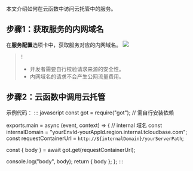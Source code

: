 本文介绍如何在云函数中访问云托管中的服务。

## 步骤1：获取服务的内网域名

在**服务配置**选项卡中，获取服务对应的内网域名。
![](https://main.qcloudimg.com/raw/758e3657be832714628a6ef919c2d52d.png)

>! 
>- 开发者需要自行校验请求来源的安全性。
>- 内网域名的请求不会产生公网流量费用。

## 步骤2：云函数中调用云托管

示例代码：
<dx-codeblock>
:::  javascript
const got = require("got"); // 需自行安装依赖

exports.main = async (event, context) => {
  // internal 域名
  const internalDomain = "yourEnvId-yourAppId.region.internal.tcloudbase.com";
  const requestContainerUrl = `http://${internalDomain}/yourServerPath`;

  const { body } = await got.get(requestContainerUrl);

  console.log("body", body);
  return {
    body
  };
};
:::
</dx-codeblock>


